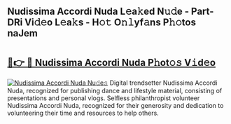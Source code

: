 ## Nudissima Accordi Nuda L𝚎a𝚔ed N𝚞𝚍e - Part-DRi Vi𝚍𝚎o L𝚎a𝚔s - H𝚘𝚝 O𝚗𝚕yf𝚊ns P𝚑𝚘tos naJem

# <h2><a href="http://kf0w0u.oniu.top/?m=Nudissima+Accordi+Nuda">🔗👉 🔴 Nudissima Accordi Nuda P𝚑ot𝚘𝚜 V𝚒d𝚎o</a></h2>

[![Nudissima Accordi Nuda Nu𝚍e𝚜](https://i.imgur.com/0qMVB7G.gif)](http://kf0w0u.oniu.top/?m=Nudissima+Accordi+Nuda)
Digital trendsetter Nudissima Accordi Nuda, recognized for publishing dance and lifestyle material, consisting of presentations and personal vlogs. Selfless philanthropist volunteer Nudissima Accordi Nuda, recognized for their generosity and dedication to volunteering their time and resources to help others.  
